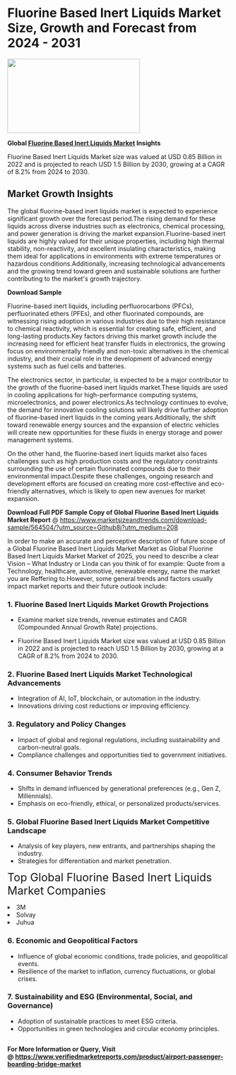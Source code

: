 <H1>Fluorine Based Inert Liquids Market Size, Growth and Forecast from 2024 - 2031</H1><img class="aligncenter size-medium wp-image-584254" src="https://thirdeyenews.in/wp-content/uploads/2024/09/Global-Market-Research-300x168.jpeg" alt="" width="300" height="168" /><p><strong>Global&nbsp;<a href="https://www.marketsizeandtrends.com/download-sample/564504/?utm_source=Github8j?utm_medium=208">Fluorine Based Inert Liquids Market</a> Insights</strong></p><p>Fluorine Based Inert Liquids Market size was valued at USD 0.85 Billion in 2022 and is projected to reach USD 1.5 Billion by 2030, growing at a CAGR of 8.2% from 2024 to 2030.</p><p><h2>Market Growth Insights</h2> <p>The global fluorine-based inert liquids market is expected to experience significant growth over the forecast period.The rising demand for these liquids across diverse industries such as electronics, chemical processing, and power generation is driving the market expansion.Fluorine-based inert liquids are highly valued for their unique properties, including high thermal stability, non-reactivity, and excellent insulating characteristics, making them ideal for applications in environments with extreme temperatures or hazardous conditions.Additionally, increasing technological advancements and the growing trend toward green and sustainable solutions are further contributing to the market's growth trajectory.</p> <p><strong>Download Sample</strong></p> <p>Fluorine-based inert liquids, including perfluorocarbons (PFCs), perfluorinated ethers (PFEs), and other fluorinated compounds, are witnessing rising adoption in various industries due to their high resistance to chemical reactivity, which is essential for creating safe, efficient, and long-lasting products.Key factors driving this market growth include the increasing need for efficient heat transfer fluids in electronics, the growing focus on environmentally friendly and non-toxic alternatives in the chemical industry, and their crucial role in the development of advanced energy systems such as fuel cells and batteries.</p> <p>The electronics sector, in particular, is expected to be a major contributor to the growth of the fluorine-based inert liquids market.These liquids are used in cooling applications for high-performance computing systems, microelectronics, and power electronics.As technology continues to evolve, the demand for innovative cooling solutions will likely drive further adoption of fluorine-based inert liquids in the coming years.Additionally, the shift toward renewable energy sources and the expansion of electric vehicles will create new opportunities for these fluids in energy storage and power management systems.</p> <p>On the other hand, the fluorine-based inert liquids market also faces challenges such as high production costs and the regulatory constraints surrounding the use of certain fluorinated compounds due to their environmental impact.Despite these challenges, ongoing research and development efforts are focused on creating more cost-effective and eco-friendly alternatives, which is likely to open new avenues for market expansion.</p> <p><span class=""><strong>Download Full PDF Sample Copy of Global Fluorine Based Inert Liquids Market Report</strong> @ <a href="https://www.marketsizeandtrends.com/download-sample/564504/?utm_source=Github8j?utm_medium=208" target="_blank">https://www.marketsizeandtrends.com/download-sample/564504/?utm_source=Github8j?utm_medium=208</a></span></p><p>In order to make an accurate and perceptive description of future scope of a Global&nbsp;Fluorine Based Inert Liquids Market Market as Global&nbsp;Fluorine Based Inert Liquids Market Market of 2025, you need to describe a clear Vision &ndash; What Industry or Linda can you think of for example: Quote from a Technology, healthcare, automotive, renewable energy, name the market you are Reffering to.However, some general trends and factors usually impact market reports and their future outlook include:</p><h3>1.&nbsp;<strong>Fluorine Based Inert Liquids Market Growth Projections</strong></h3><ul><li>Examine market size trends, revenue estimates and CAGR (Compounded Annual Growth Rate) projections.</li><li><p>Fluorine Based Inert Liquids Market size was valued at USD 0.85 Billion in 2022 and is projected to reach USD 1.5 Billion by 2030, growing at a CAGR of 8.2% from 2024 to 2030.</p></li></ul><h3>2.&nbsp;<strong>Fluorine Based Inert Liquids Market Technological Advancements</strong></h3><ul><li>Integration of AI, IoT, blockchain, or automation in the industry.</li><li>Innovations driving cost reductions or improving efficiency.</li></ul><h3>3.&nbsp;<strong>Regulatory and Policy Changes</strong></h3><ul><li>Impact of global and regional regulations, including sustainability and carbon-neutral goals.</li><li>Compliance challenges and opportunities tied to government initiatives.</li></ul><h3>4.&nbsp;<strong>Consumer Behavior Trends</strong></h3><ul><li>Shifts in demand influenced by generational preferences (e.g., Gen Z, Millennials).</li><li>Emphasis on eco-friendly, ethical, or personalized products/services.</li></ul><h3>5.&nbsp;<strong>Global Fluorine Based Inert Liquids Market Competitive Landscape</strong></h3><ul><li>Analysis of key players, new entrants, and partnerships shaping the industry.</li><li>Strategies for differentiation and market penetration.</li></ul><p data-pm-slice="1 1 []"><span style="color: inherit; font-family: inherit; font-size: 25px;">Top Global Fluorine Based Inert Liquids Market Companies</span></p><div class="" data-test-id=""><p><li>3M</li><li> Solvay</li><li> Juhua</li></p></div><h3>6.&nbsp;<strong>Economic and Geopolitical Factors</strong></h3><ul><li>Influence of global economic conditions, trade policies, and geopolitical events.</li><li>Resilience of the market to inflation, currency fluctuations, or global crises.</li></ul><h3>7.&nbsp;<strong>Sustainability and ESG (Environmental, Social, and Governance)</strong></h3><ul><li>Adoption of sustainable practices to meet ESG criteria.</li><li>Opportunities in green technologies and circular economy principles.</li></ul><h2><strong style="font-size: 14px;">For More Information or Query, Visit @&nbsp;</strong><a style="background-color: #ffffff; font-size: 14px;" href="https://www.marketsizeandtrends.com/report/fluorine-based-inert-liquids-market/" target="_blank">https://www.verifiedmarketreports.com/product/airport-passenger-boarding-bridge-market</a></h2>